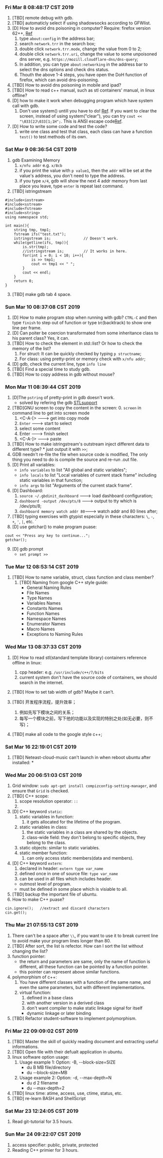 ### Fri Mar  8 08:48:17 CST 2019
1. [TBD] remote debug with gdb. 
2. [TBD] automaticly select if using shadowsocks according to GFWlist.
3. [D] How to avoid dns poisoning in computer? Require: firefox version 62++, [Ref](https://wangejiba.com/3913.html)
	1. type `about:config` in the address bar;
	2. search `network.trr` in the search box;
	3. double click `network.trr.mode`, change the value from 0 to 2;
	4. double click `network.trr.uri`, change the value to some unpoisoned dns server, e.g. `https://mozill.cloudflare-dns/dns-query`;
	5. In addition, you can type `about:networking` in the address bar to select the dns options and check dns status.
	6. Thouth the above 1-4 steps, you have open the DoH function of firefox, which can avoid dns-poisoning. 
4. [TBD] How to avoid dns poisoning in mobile and ipad? 
5. [TBD] How to read c++ manual, such as stl containers' manual, in linux offline? 
6. [D] how to make it work when debugging program which have system call with gdb. 
	1. Don't use system() untill you have to do! [Ref](http://www.cplusplus.com/articles/j3wTURfi/). If you want to clear the screen, instead of using system("clear"), you can try `cout << "\033[2J\033[1;1H";`. This is ANSI escape code[Ref](https://en.wikipedia.org/wiki/ANSI_escape_code#Escape_sequences).
8. [D] How to write some code and test the code? 
	1. write one class and test that class, each class can have a function `test()` to test methods of its own. 

### Sat Mar  9 08:36:54 CST 2019

1. gdb Examining Memory
	1. `x/nfu addr` e.g. `x/8cb`
	2. if you print the value with `p value1`, then the `addr` will be set at the value's address, you don't need to type the address.
	3. if you type `x/4`, gdb will show the next 4 addr memory from last place you leave, type `enter` is repeat last command.
2. [TBD] istringstream 	
```
#include<iostream>
#include<sstream>
#include<fstream>
#include<string>
using namespace std;

int main(){
	string tmp, tmp1;
	fstream ifs("test.txt");
	istringstream is;				// Doesn't work. 
	while(getline(ifs, tmp)){
		is.str(tmp);
		//istringstream is;			// It works in here. 
		for(int i = 0; i < 10; i++){
			is >> tmp1; 
			cout << tmp1 << " ";
		}
		cout << endl;
	}
	return 0;
}
```

3. [TBD] make gdb tab 4 space. 


### Sun Mar 10 08:37:08 CST 2019

1. [D] How to make program stop when running with gdb? `CTRL-C` and then type `finish` to step out of function or type `bt`(backtrack) to show one line per frame. 
2. [D] Can poiter be coercion transformated from some inheritance class to his parent class? Yes, it can. 
3. [TBD] How to check the element in std::list? Or how to check the memory of the list? 
	1. For struct: It can be quickly checked by typing `p structname`;
	2. For class: using pretty-print or memory check with `x/nfu addr`;
4. [D] gdb, check the current line, type `info line`
5. [TBD] Find a special time to study gdb. 
6. [TBD] How to copy address in gdb without mouse? 

### Mon Mar 11 08:39:44 CST 2019

1. [D]The `pstring` of pretty-print in gdb doesn't work.
	* solved by refering the gdb [STLsupport](https://sourceware.org/gdb/wiki/STLSupport)
2. [TBD]GNU screen to copy the content in the screen:
	0. `screen` in command line to get into screen mode
	1. <C-A-[> ---> get into copy mode
	2. `Enter` ---> start to select
	3. select some content
	4. Enter ---> finish select
	5. <C-A-]> ---> paste
3. [TBD] How to make istringstream's outstream inject different data to different type? 
		* just output it with `>>`;
4. GDB needn't re-file the file when source code is modified, The only thing you need to do is compile the source and re-run .out file.
5. [D] Print all variables:
	* `info variables` to list "All global and static variables";
	* `info locals` to list "Local variables of current stack frame" including static variables in that function;
	* `info args` to list "Arguments of the current stack frame".
6. [D] Dashboard:
	1. `source ~/.gbdinit_dashboard` ---> load dashboard configuration;
	2. `dashboard -output /dev/pts/8` ---> output to tty which is /dev/pts/8;
	3. `dashboard memory watch addr 80`---> watch addr and 80 lines after;
7. [TBD] typing exercises with gtypist especially in these characters: `\`, `-`, `+`, `'`, `|`, etc. `
8. [D] use getchar() to make program puase:
```
cout << "Press any key to continue...";
getchar();
```

9. [D] gdb prompt 
	* `set prompt >> `

### Tue Mar 12 08:53:14 CST 2019

1. [TBD] How to name variable, struct, class function and class member?
	1. [TBD] Naming from google C++ style guide:
		* General Naming Rules
		* File Names
		* Type Names
		* Variables Names
		* Constants Names
		* Function Names
		* Namespace Names
		* Enumerator Names
		* Macro Names
		* Exceptions to Naming Rules


### Wed Mar 13 08:37:33 CST 2019

1. [D] How to read stl(standard template library) containers reference offline in linux:
	1. cpp header: e.g. `/usr/include/c++/7/bits`
	2. current system don't have the source code of containers, we should search in the internet.

2. [TBD] How to set tab width of gdb? 	Maybe it can't. 

3. [TBD] 开发程序流程，提升效率；
	1. 例如先写下模块之间的关系；
	2. 每写一个模块之前，写下他的功能以及实现的特别之处(如无必要，则不写)；

4. [TBD] make all code to the google style c++;

### Sat Mar 16 22:19:01 CST 2019

1. [TBD] Neteast-cloud-music can't launch in when reboot ubuntu after installed:
	* 

### Wed Mar 20 06:51:03 CST 2019

1. Grid window: `sudo apt-get install compizconfig-setting-manager`, and ensure that `Grid` is checked. 
2. [TBD] C++ scope:
	1. scope resolution operator: `::`
	2. 
3. [D] C++ keyword `static`:
	1. static variables in function: 
		1. it gets allocated for the lifetime of the program. 
	2. static variables in class: 
		1. the static variables in a class are shared by the objects. 
		2. class-wide field: they don't belong to specific objects, they belong to the class.
	3. static objects: similar to static variables. 
	4. static member function: 
		1. can only access static members(data and members).
4. [D] C++ keyword `extern`:
	1. declared in header: `extern type var_name`
	2. defined once in one of source file: `type var_name`
	3. can be used in all files which includes header.	
	* outmost level of program. 
	* must be defined in some place which is visiable to all.
5. [TBD] backup the important file of ubuntu. 
6. How to make C++ puase? 
```
cin.ignore();	//extract and discard characters
cin.get();
```


### Thu Mar 21 07:55:13 CST 2019

1. There can't be a space after `\\`, if you want to use it to break current line to avoid make your program lines longer than 80. 
2. [TBD] After sort, the list is refector. How can I sort the list without changing the list? 
3. function pointer:
	* the return and parameters are same, only the name of function is different, all these function can be pointed by a function pointer.
	* this pointer can represent above similar functions. 
4. polymorphism of c++:
	1. You have different classes with a function of the same name, and even the same parameters, but with different implementations. 
	2. virtual function:
		1. defined in a base class
		2. with another version in a derived class
		3. don't want compiler to make static linkage signal for itself
		* dynamic linkage or later binding
5. [TBD] Refactor student-software to implement polymorphism. 


### Fri Mar 22 09:09:02 CST 2019

1. [TBD] Master the skill of quickly reading document and extracting useful informations. 
2. [TBD] Open file with their defualt application in ubuntu.
3. linux software option usage: 
	1. Usage example 1: Option: -B, --block-size=SIZE
		* du B MB file/directory
		* du --block-size=MB
	2. Usage example 2: Option: -d, --max-depth=N
		* du d 2 filename
		* du --max-depth=2
4. [TBD] linux time: atime, access, use, ctime, status, etc.
5. [TBD] re-learn BASH and ShellScript


### Sat Mar 23 12:24:05 CST 2019

1. Read git-tutorial for 3.5 hours.

### Sun Mar 24 09:22:07 CST 2019

1. access specifier: public, private, protected
2. Reading C++ primier for 3 hours. 
